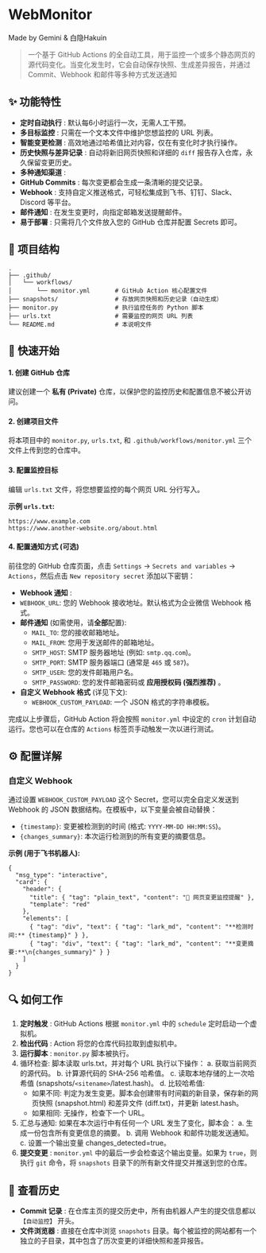 # WebMonitor

Made by Gemini & 白隐Hakuin

> 一个基于 GitHub Actions 的全自动工具，用于监控一个或多个静态网页的源代码变化。当变化发生时，它会自动保存快照、生成差异报告，并通过 Commit、Webhook 和邮件等多种方式发送通知

## ✨ 功能特性

* **定时自动执行** : 默认每6小时运行一次，无需人工干预。
* **多目标监控** : 只需在一个文本文件中维护您想监控的 URL 列表。
* **智能变更检测** : 高效地通过哈希值比对内容，仅在有变化时才执行操作。
* **历史快照与差异记录** : 自动将新旧网页快照和详细的 `diff` 报告存入仓库，永久保留变更历史。
* **多种通知渠道** :
* **GitHub Commits** : 每次变更都会生成一条清晰的提交记录。
* **Webhook** : 支持自定义推送格式，可轻松集成到飞书、钉钉、Slack、Discord 等平台。
* **邮件通知** : 在发生变更时，向指定邮箱发送提醒邮件。
* **易于部署** : 只需将几个文件放入您的 GitHub 仓库并配置 Secrets 即可。

## 📂 项目结构

```
.
├── .github/
│   └── workflows/
│       └── monitor.yml       # GitHub Action 核心配置文件
├── snapshots/                # 存放网页快照和历史记录（自动生成）
├── monitor.py                # 执行监控任务的 Python 脚本
├── urls.txt                  # 需要监控的网页 URL 列表
└── README.md                 # 本说明文件

```

## 🚀 快速开始

#### 1. 创建 GitHub 仓库

建议创建一个 **私有 (Private)** 仓库，以保护您的监控历史和配置信息不被公开访问。

#### 2. 创建项目文件

将本项目中的 `monitor.py`, `urls.txt`, 和 `.github/workflows/monitor.yml` 三个文件上传到您的仓库中。

#### 3. 配置监控目标

编辑 `urls.txt` 文件，将您想要监控的每个网页 URL 分行写入。

**示例 `urls.txt`:**

```
https://www.example.com
https://www.another-website.org/about.html

```

#### 4. 配置通知方式 (可选)

前往您的 GitHub 仓库页面，点击 `Settings` -> `Secrets and variables` -> `Actions`，然后点击 `New repository secret` 添加以下密钥：

* **Webhook 通知** :
* `WEBHOOK_URL`: 您的 Webhook 接收地址。默认格式为企业微信 Webhook 格式。
* **邮件通知** (如需使用，请**全部**配置):
  * `MAIL_TO`: 您的接收邮箱地址。
  * `MAIL_FROM`: 您用于发送邮件的邮箱地址。
  * `SMTP_HOST`: SMTP 服务器地址 (例如: `smtp.qq.com`)。
  * `SMTP_PORT`: SMTP 服务器端口 (通常是 `465` 或 `587`)。
  * `SMTP_USER`: 您的发件邮箱用户名。
  * `SMTP_PASSWORD`: 您的发件邮箱密码或 **应用授权码 (强烈推荐)** 。
* **自定义 Webhook 格式** (详见下文):
  * `WEBHOOK_CUSTOM_PAYLOAD`: 一个 JSON 格式的字符串模板。

完成以上步骤后，GitHub Action 将会按照 `monitor.yml` 中设定的 `cron` 计划自动运行。您也可以在仓库的 `Actions` 标签页手动触发一次以进行测试。

## ⚙️ 配置详解

### 自定义 Webhook

通过设置 `WEBHOOK_CUSTOM_PAYLOAD` 这个 Secret，您可以完全自定义发送到 Webhook 的 JSON 数据结构。在模板中，以下变量会被自动替换：

* `{timestamp}`: 变更被检测到的时间 (格式: `YYYY-MM-DD HH:MM:SS`)。
* `{changes_summary}`: 本次运行检测到的所有变更的摘要信息。

**示例 (用于飞书机器人):**

```
{
  "msg_type": "interactive",
  "card": {
    "header": {
      "title": { "tag": "plain_text", "content": "🚨 网页变更监控提醒" },
      "template": "red"
    },
    "elements": [
      { "tag": "div", "text": { "tag": "lark_md", "content": "**检测时间:** {timestamp}" } },
      { "tag": "div", "text": { "tag": "lark_md", "content": "**变更摘要:**\n{changes_summary}" } }
    ]
  }
}

```

## 🔍 如何工作

1. **定时触发** : GitHub Actions 根据 `monitor.yml` 中的 `schedule` 定时启动一个虚拟机。
2. **检出代码** : Action 将您的仓库代码拉取到虚拟机中。
3. **运行脚本** : `monitor.py` 脚本被执行。
4. 循环检查: 脚本读取 urls.txt，并对每个 URL 执行以下操作：
   a. 获取当前网页的源代码。
   b. 计算源代码的 SHA-256 哈希值。
   c. 读取本地存储的上一次哈希值 (snapshots/`<sitename>`/latest.hash)。
   d. 比较哈希值:
   - 如果不同: 判定为发生变更。脚本会创建带有时间戳的新目录，保存新的网页快照 (snapshot.html) 和差异文件 (diff.txt)，并更新 latest.hash。
   - 如果相同: 无操作，检查下一个 URL。
5. 汇总与通知: 如果在本次运行中有任何一个 URL 发生了变化，脚本会：
   a. 生成一份包含所有变更信息的摘要。
   b. 调用 Webhook 和邮件功能发送通知。
   c. 设置一个输出变量 changes_detected=true。
6. **提交变更** : `monitor.yml` 中的最后一步会检查这个输出变量。如果为 `true`，则执行 `git` 命令，将 `snapshots` 目录下的所有新文件提交并推送到您的仓库。

## 📜 查看历史

* **Commit 记录** : 在仓库主页的提交历史中，所有由机器人产生的提交信息都以 `【自动监控】` 开头。
* **文件浏览器** : 直接在仓库中浏览 `snapshots` 目录。每个被监控的网站都有一个独立的子目录，其中包含了历次变更的详细快照和差异报告。
